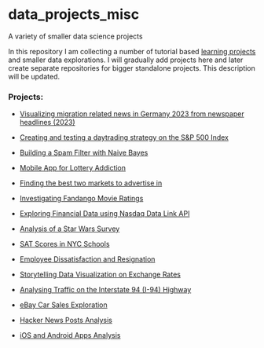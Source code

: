 # data_projects_misc
A variety of smaller data science projects

In this repository I am collecting a number of tutorial based [learning projects](https://www.dataquest.io/) and smaller data explorations. I will gradually add projects here and later create separate repositories for bigger standalone projects. This description will be updated.

### Projects:
- [Visualizing migration related news in Germany 2023 from newspaper headlines (2023)](https://github.com/timmueller0/data_projects_misc/blob/main/projects/Migration_media_trends/README.md)
- [Creating and testing a daytrading strategy on the S&P 500 Index](https://github.com/timmueller0/data_projects_misc/blob/main/projects/stock_market_trading/README.md)
  
- [Building a Spam Filter with Naive Bayes](https://github.com/timmueller0/data_projects_misc/blob/main/projects/guided_project13_building_a_spam_filter_with_naive_bayes/README.md)
- [Mobile App for Lottery Addiction](https://github.com/timmueller0/data_projects_misc/blob/main/projects/guided_project12_mobile_app_for_lottery_addiction/README.md)
- [Finding the best two markets to advertise in](https://github.com/timmueller0/data_projects_misc/blob/main/projects/guided_project11_find_the_best_markets/README.md)
- [Investigating Fandango Movie Ratings](https://github.com/timmueller0/data_projects_misc/blob/main/projects/guided_project10_fandango_movie_ratings/README.md)
- [Exploring Financial Data using Nasdaq Data Link API](https://github.com/timmueller0/data_projects_misc/blob/main/projects/guided_project9_nasdaq_api_analysis/README.md)
- [Analysis of a Star Wars Survey](https://github.com/timmueller0/data_projects_misc/blob/main/projects/guided_project8_star_wars_survey/README.md)
- [SAT Scores in NYC Schools](https://github.com/timmueller0/data_projects_misc/blob/main/projects/guided_project7_nyc_schools/README.md)
- [Employee Dissatisfaction and Resignation](https://github.com/timmueller0/data_projects_misc/blob/main/projects/guided_project6_employee_dissatisfaction/README.md)
- [Storytelling Data Visualization on Exchange Rates](https://github.com/timmueller0/data_projects_misc/blob/main/projects/guided_project5_exchange_rates_and_qe/README.md)
- [Analysing Traffic on the Interstate 94 (I-94) Highway](https://github.com/timmueller0/data_projects_misc/blob/main/projects/guided_project4_i-94_traffic_volume/README.md)
- [eBay Car Sales Exploration](https://github.com/timmueller0/data_projects_misc/blob/main/projects/guided_project3_ebay_car_sales/README.md)
- [Hacker News Posts Analysis](projects/guided_project2_hacker_news_posts/README.md)
- [iOS and Android Apps Analysis](projects/guided_project1_ios_android_apps/README.md)
